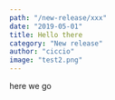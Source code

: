 ```yaml
---
path: "/new-release/xxx"
date: "2019-05-01"
title: Hello there
category: "New release"
author: "ciccio"
image: "test2.png"
---
```


here we go

